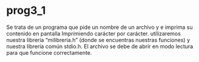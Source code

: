 # prog3_1
Se trata de un programa que pide un nombre de un archivo y e imprima su contenido en pantalla Imprimiendo carácter por carácter. utilizaremos nuestra librería “milibreria.h” (donde se encuentras nuestras funciones) y nuestra librería común stdio.h. El archivo se debe de abrir en modo lectura para que funcione correctamente.
